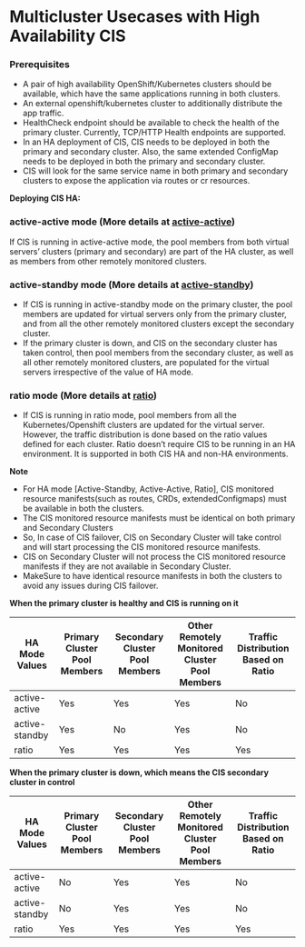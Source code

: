# Multicluster Usecases with High Availability CIS

### Prerequisites

* A pair of high availability OpenShift/Kubernetes clusters should be available, which have the same applications running in both clusters.
* An external openshift/kubernetes cluster to additionally distribute the app traffic.
* HealthCheck endpoint should be available to check the health of the primary cluster. Currently, TCP/HTTP Health endpoints are supported.
* In an HA deployment of CIS, CIS needs to be deployed in both the primary and secondary cluster. Also, the same extended ConfigMap needs to be deployed in both the primary and secondary cluster.
* CIS will look for the same service name in both primary and secondary clusters to expose the application via routes or cr resources. 

**Deploying CIS HA:**

### active-active mode (More details at [active-active](../CIS%20HA/Active-Active/README.md))

If CIS is running in active-active mode, the pool members from both virtual servers’ clusters (primary and secondary) are part of the HA cluster, as well as members from other remotely monitored clusters.

### active-standby mode (More details at [active-standby](../CIS%20HA/Active-Standby/README.md))

* If CIS is running in active-standby mode on the primary cluster, the pool members are updated for virtual servers only from the primary cluster, and from all the other remotely monitored clusters except the secondary cluster.
* If the primary cluster is down, and CIS on the secondary cluster has taken control, then pool members from the secondary cluster, as well as all other remotely monitored clusters, are populated for the virtual servers irrespective of the value of HA mode.

### ratio mode (More details at [ratio](../CIS%20HA/Ratio/README.md))

* If CIS is running in ratio mode, pool members from all the Kubernetes/Openshift clusters are updated for the virtual server. However, the traffic distribution is done based on the ratio values defined for each cluster.
Ratio doesn’t require CIS to be running in an HA environment. It is supported in both CIS HA and non-HA environments.

**Note**

* For HA mode [Active-Standby, Active-Active, Ratio], CIS monitored resource manifests(such as routes, CRDs, extendedConfigmaps) must be available in both the clusters.
* The CIS monitored resource manifests must be identical on both primary and Secondary Clusters
* So, In case of CIS failover, CIS on Secondary Cluster will take control and will start processing the CIS monitored resource manifests.
* CIS on Secondary Cluster will not process the CIS monitored resource manifests if they are not available in Secondary Cluster.
* MakeSure to have identical resource manifests in both the clusters to avoid any issues during CIS failover.

**When the primary cluster is healthy and CIS is running on it**

| HA Mode Values | Primary Cluster Pool Members | Secondary Cluster Pool Members | Other Remotely Monitored Cluster Pool Members | Traffic Distribution Based on Ratio |
|----------------|------------------------------|--------------------------------|-----------------------------------------------|-------------------------------------|
| active-active  | Yes	                         | Yes	                           | Yes	                                          | No                                  |
| active-standby | Yes                          | No                             | Yes                                           | No                                  |
| ratio          | Yes                          | Yes                            | Yes                                           | Yes                                 |

**When the primary cluster is down, which means the CIS secondary cluster in control**

| HA Mode Values | Primary Cluster Pool Members | Secondary Cluster Pool Members | Other Remotely Monitored Cluster Pool Members | Traffic Distribution Based on Ratio |
|----------------|------------------------------|--------------------------------|-----------------------------------------------|-------------------------------------|
| active-active  | No                           | Yes	                           | Yes	                                          | No                                  |
| active-standby | No                           | Yes                            | Yes                                           | No                                  |
| ratio          | Yes                          | Yes                            | Yes                                           | Yes                                 |

